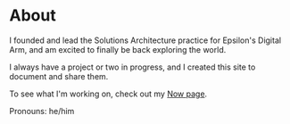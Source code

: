 # About


I founded and lead the Solutions Architecture practice for Epsilon's Digital Arm, and am excited to finally be back exploring the world.

I always have a project or two in progress, and I created this site to document and share them.

To see what I'm working on, check out my [Now page](../now/).

Pronouns: he/him

